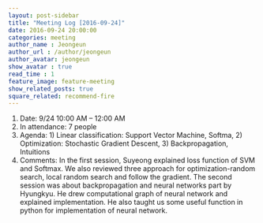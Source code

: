 ```yaml
---
layout: post-sidebar
title: "Meeting Log [2016-09-24]"
date: 2016-09-24 20:00:00
categories: meeting
author_name : Jeongeun
author_url : /author/jeongeun
author_avatar: jeongeun
show_avatar : true
read_time : 1
feature_image: feature-meeting
show_related_posts: true
square_related: recommend-fire
---
```


1. Date: 9/24 10:00 AM – 12:00 AM
2. In attendance: 7 people
3. Agenda: 1) Linear classification: Support Vector Machine, Softma, 2) Optimization: Stochastic Gradient Descent, 3) Backpropagation, Intuitions 
4. Comments: In the first session, Suyeong explained loss function of SVM and Softmax. We also reviewed three approach for optimization-random search, local random search and follow the gradient. The second session was about backpropagation and neural networks part by Hyungkyu. He drew computational graph of neural network and explained implementation. He also taught us some useful function in python for implementation of neural network. 



